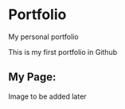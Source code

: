 # Portfolio
My personal portfolio

This is my first portfolio in Github

## My Page:

Image to be added later
